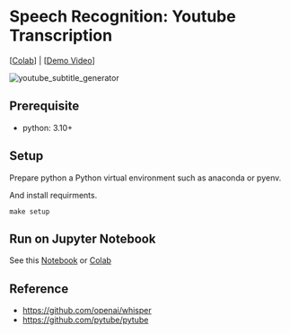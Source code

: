 # Speech Recognition: Youtube Transcription
[[Colab](https://colab.research.google.com/github/MrSyee/dl_apps/blob/main/speech_recognition/youtube_subtitle_generator_app.ipynb)] | [[Demo Video](https://youtu.be/yVgh3HY8SGM)]

![youtube_subtitle_generator](https://github.com/MrSyee/dl_apps/assets/17582508/4e628115-e7eb-496a-96c7-4d54c0562084)

## Prerequisite
- python: 3.10+

## Setup
Prepare python a Python virtual environment such as anaconda or pyenv.

And install requirments.
```
make setup
```

## Run on Jupyter Notebook
See this [Notebook](youtube_subtitle_generator_app.ipynb) or [Colab](https://colab.research.google.com/github/MrSyee/dl_apps/blob/main/speech_recognition/youtube_subtitle_generator_app.ipynb)

## Reference
- https://github.com/openai/whisper
- https://github.com/pytube/pytube
